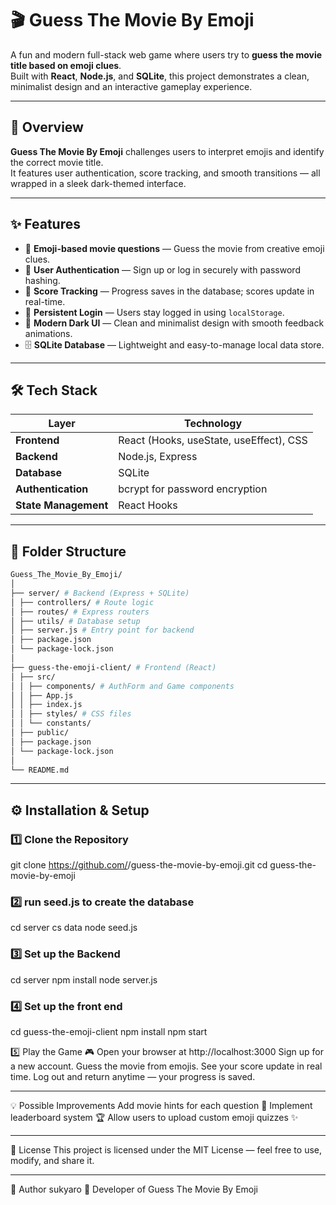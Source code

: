 # 🎬 Guess The Movie By Emoji

A fun and modern full-stack web game where users try to **guess the movie title based on emoji clues**.  
Built with **React**, **Node.js**, and **SQLite**, this project demonstrates a clean, minimalist design and an interactive gameplay experience.

---

## 🧠 Overview

**Guess The Movie By Emoji** challenges users to interpret emojis and identify the correct movie title.  
It features user authentication, score tracking, and smooth transitions — all wrapped in a sleek dark-themed interface.

---

## ✨ Features

- 🧩 **Emoji-based movie questions** — Guess the movie from creative emoji clues.
- 👤 **User Authentication** — Sign up or log in securely with password hashing.
- 🧮 **Score Tracking** — Progress saves in the database; scores update in real-time.
- 💾 **Persistent Login** — Users stay logged in using `localStorage`.
- 🖤 **Modern Dark UI** — Clean and minimalist design with smooth feedback animations.
- 🗄️ **SQLite Database** — Lightweight and easy-to-manage local data store.

---

## 🛠️ Tech Stack

| Layer | Technology |
|-------|-------------|
| **Frontend** | React (Hooks, useState, useEffect), CSS |
| **Backend** | Node.js, Express |
| **Database** | SQLite |
| **Authentication** | bcrypt for password encryption |
| **State Management** | React Hooks |

---

## 📂 Folder Structure
```bash
Guess_The_Movie_By_Emoji/
│
├── server/ # Backend (Express + SQLite)
│ ├── controllers/ # Route logic
│ ├── routes/ # Express routers
│ ├── utils/ # Database setup
│ ├── server.js # Entry point for backend
│ ├── package.json
│ └── package-lock.json
│
├── guess-the-emoji-client/ # Frontend (React)
│ ├── src/
│ │ ├── components/ # AuthForm and Game components
│ │ ├── App.js
│ │ ├── index.js
│ │ ├── styles/ # CSS files
│ │ └── constants/
│ ├── public/
│ ├── package.json
│ └── package-lock.json
│
└── README.md
```

---

## ⚙️ Installation & Setup

### 1️⃣ Clone the Repository

git clone https://github.com/<your-username>/guess-the-movie-by-emoji.git
cd guess-the-movie-by-emoji

### 2️⃣ run seed.js to create the database
cd server
cs data
node seed.js

### 3️⃣ Set up the Backend
cd server
npm install
node server.js

### 4️⃣ Set up the front end
cd guess-the-emoji-client
npm install
npm start

5️⃣ Play the Game 🎮
Open your browser at http://localhost:3000
Sign up for a new account.
Guess the movie from emojis.
See your score update in real time.
Log out and return anytime — your progress is saved.

---

💡 Possible Improvements
Add movie hints for each question 🎥
Implement leaderboard system 🏆
Allow users to upload custom emoji quizzes ✨

---

🧾 License
This project is licensed under the MIT License — feel free to use, modify, and share it.

---

🖤 Author
sukyaro
💼 Developer of Guess The Movie By Emoji
